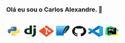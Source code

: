 ### Olá eu sou o Carlos Alexandre. 👋

<!--
**CarlosAlexandre197/CarlosAlexandre197** is a ✨ _special_ ✨ repository because its `README.md` (this file) appears on your GitHub profile.

</div>
</div>-->
<div style="display: inline_block"><br>
  <img align="center" alt="Isa-Python" height="30" width="40" src="https://raw.githubusercontent.com/devicons/devicon/master/icons/python/python-original.svg">
  <img align="center" alt="Isa-django" height="30" width="40" src="https://raw.githubusercontent.com/devicons/devicon/master/icons/django/django-plain.svg">
  <img align="center" alt="Isa-git" height="30" width="40" src="https://raw.githubusercontent.com/devicons/devicon/master/icons/git/git-plain.svg">
  <img align="center" alt="Isa-sqlite" height="30" width="40" src="https://raw.githubusercontent.com/devicons/devicon/master/icons/sqlite/sqlite-original.svg">
  <img align="center" alt="Isa-github" height="30" width="40" src="https://raw.githubusercontent.com/devicons/devicon/master/icons/github/github-original.svg">
  <img align="center" alt="Isa-vscode" height="30" width="40" src="https://raw.githubusercontent.com/devicons/devicon/master/icons/vscode/vscode-original.svg">
  <img align="center" alt="Isa-pycharm" height="30" width="40" src="https://raw.githubusercontent.com/devicons/devicon/master/icons/pycharm/pycharm-original.svg">
 
</div> 
 
